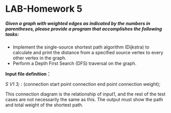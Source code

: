 # LAB-Homework 5
##### Given a graph with weighted edges as indicated by the numbers in parentheses, please provide a program that accomplishes the following tasks:
* Implement the single-source shortest path algorithm (Dijkstra) to calculate and print the distance from a specified source vertex to every other vertex in the graph.
* Perform a Depth First Search (DFS) traversal on the graph.



**Input file definition：**

*S V1 3;* : (connection start point connection end point connection weight);

<PS>This connection diagram is the relationship of input1, and the rest of the test cases are not necessarily the same as this.
The output must show the path and total weight of the shortest path.
